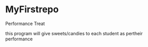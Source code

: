 # MyFirstrepo
Performance Treat

this program will give sweets/candies to each student as pertheir performance
